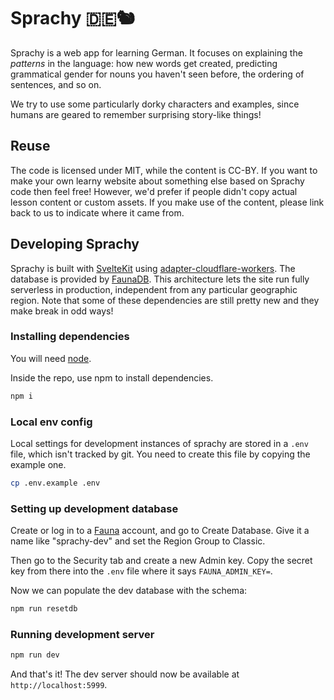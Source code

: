 # Sprachy 🇩🇪🐿

Sprachy is a web app for learning German. It focuses on explaining the _patterns_ in the language: how new words get created, predicting grammatical gender for nouns you haven't seen before, the ordering of sentences, and so on.

We try to use some particularly dorky characters and examples, since humans are geared to remember surprising story-like things!

## Reuse

The code is licensed under MIT, while the content is CC-BY. If you want to make your own learny website about something else based on Sprachy code then feel free! However, we'd prefer if people didn't copy actual lesson content or custom assets. If you make use of the content, please link back to us to indicate where it came from.

## Developing Sprachy

Sprachy is built with [SvelteKit](https://kit.svelte.dev/docs/introduction) using [adapter-cloudflare-workers](https://github.com/sveltejs/kit/tree/master/packages/adapter-cloudflare-workers). The database is provided by [FaunaDB](https://fauna.com/). This architecture lets the site run fully serverless in production, independent from any particular geographic region. Note that some of these dependencies are still pretty new and they make break in odd ways!

### Installing dependencies

You will need [node](https://nodejs.org/en/).

Inside the repo, use npm to install dependencies.

```sh
npm i
```

### Local env config

Local settings for development instances of sprachy are stored in a `.env` 
file, which isn't tracked by git. You need to create this file by copying the
example one.

```sh
cp .env.example .env
```

### Setting up development database

Create or log in to a [Fauna](https://fauna.com/) account, and go to Create
Database. Give it a name like "sprachy-dev" and set the Region Group to
Classic.

Then go to the Security tab and create a new Admin key. Copy the secret key
from there into the `.env` file where it says `FAUNA_ADMIN_KEY=`.

Now we can populate the dev database with the schema:

```sh
npm run resetdb
```

### Running development server

```sh
npm run dev
```

And that's it! The dev server should now be available at `http://localhost:5999`.
